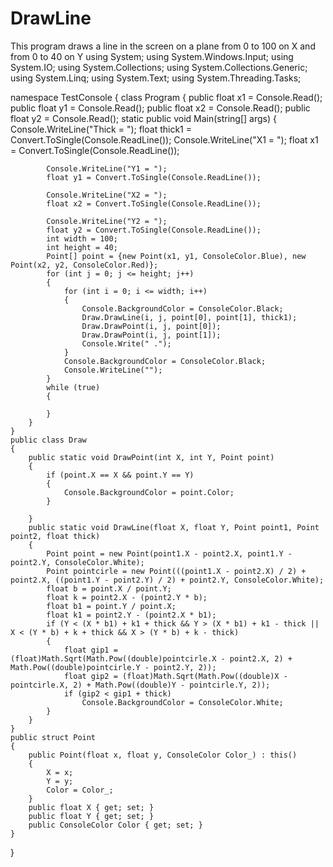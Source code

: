 # DrawLine
This program draws a line in the screen on a plane from 0 to 100 on X and from 0 to 40 on Y
using System;
using System.Windows.Input;
using System.IO;
using System.Collections;
using System.Collections.Generic;
using System.Linq;
using System.Text;
using System.Threading.Tasks;

namespace TestConsole
{
    class Program
    {
        public float x1 = Console.Read();
        public float y1 = Console.Read();
        public float x2 = Console.Read();
        public float y2 = Console.Read();
        static public void Main(string[] args)
        {
            Console.WriteLine("Thick = ");
            float thick1 = Convert.ToSingle(Console.ReadLine());
            Console.WriteLine("X1 = ");
            float x1 = Convert.ToSingle(Console.ReadLine());

            Console.WriteLine("Y1 = ");
            float y1 = Convert.ToSingle(Console.ReadLine());

            Console.WriteLine("X2 = ");
            float x2 = Convert.ToSingle(Console.ReadLine());

            Console.WriteLine("Y2 = ");
            float y2 = Convert.ToSingle(Console.ReadLine());
            int width = 100;
            int height = 40;
            Point[] point = {new Point(x1, y1, ConsoleColor.Blue), new Point(x2, y2, ConsoleColor.Red)};
            for (int j = 0; j <= height; j++)
            {
                for (int i = 0; i <= width; i++)
                {
                    Console.BackgroundColor = ConsoleColor.Black;
                    Draw.DrawLine(i, j, point[0], point[1], thick1);
                    Draw.DrawPoint(i, j, point[0]);
                    Draw.DrawPoint(i, j, point[1]);
                    Console.Write(" .");
                }
                Console.BackgroundColor = ConsoleColor.Black;
                Console.WriteLine("");
            }
            while (true)
            {

            }
        }
    }
    public class Draw
    {
        public static void DrawPoint(int X, int Y, Point point)
        {
            if (point.X == X && point.Y == Y)
            {
                Console.BackgroundColor = point.Color;
            }

        }
        public static void DrawLine(float X, float Y, Point point1, Point point2, float thick)
        {
            Point point = new Point(point1.X - point2.X, point1.Y - point2.Y, ConsoleColor.White);
            Point pointcirle = new Point(((point1.X - point2.X) / 2) + point2.X, ((point1.Y - point2.Y) / 2) + point2.Y, ConsoleColor.White);
            float b = point.X / point.Y;
            float k = point2.X - (point2.Y * b);
            float b1 = point.Y / point.X;
            float k1 = point2.Y - (point2.X * b1);
            if (Y < (X * b1) + k1 + thick && Y > (X * b1) + k1 - thick || X < (Y * b) + k + thick && X > (Y * b) + k - thick)
            {
                float gip1 = (float)Math.Sqrt(Math.Pow((double)pointcirle.X - point2.X, 2) + Math.Pow((double)pointcirle.Y - point2.Y, 2));
                float gip2 = (float)Math.Sqrt(Math.Pow((double)X - pointcirle.X, 2) + Math.Pow((double)Y - pointcirle.Y, 2));
                if (gip2 < gip1 + thick)
                    Console.BackgroundColor = ConsoleColor.White;
            }
        }
    }
    public struct Point
    {
        public Point(float x, float y, ConsoleColor Color_) : this()
        {
            X = x;
            Y = y;
            Color = Color_;
        }
        public float X { get; set; }
        public float Y { get; set; }
        public ConsoleColor Color { get; set; }
    }
}
